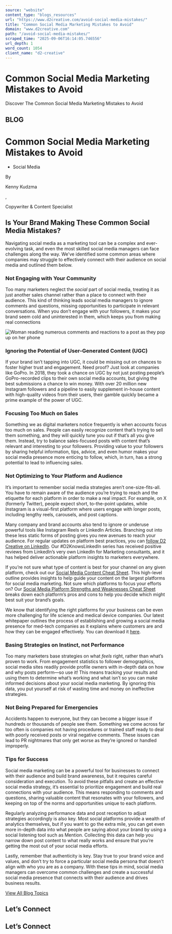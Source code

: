 ```yaml
---
source: "website"
content_type: "blogs_resources"
url: "https://www.d2creative.com/avoid-social-media-mistakes/"
title: "Common Social Media Marketing Mistakes to Avoid"
domain: "www.d2creative.com"
path: "/avoid-social-media-mistakes/"
scraped_time: "2025-09-06T16:14:05.746556"
url_depth: 1
word_count: 1054
client_name: "d2-creative"
---
```


# Common Social Media Marketing Mistakes to Avoid

Discover The Common Social Media Marketing Mistakes to Avoid

## BLOG

# Common Social Media Marketing Mistakes to Avoid

*   Social Media

By

Kenny Kudzma

,

Copywriter & Content Specialist

## Is Your Brand Making These Common Social Media Mistakes?

Navigating social media as a marketing tool can be a complex and ever-evolving task, and even the most skilled social media managers can face challenges along the way. We’ve identified some common areas where companies may struggle to effectively connect with their audience on social media and outlined them below.

### Not Engaging with Your Community

Too many marketers neglect the _social_ part of social media, treating it as just another sales channel rather than a place to connect with their audience. This kind of thinking leads social media managers to ignore comments and questions, missing opportunities to participate in relevant conversations. When you don’t engage with your followers, it makes your brand seem cold and uninterested in them, which keeps you from making real connections

![Woman reading numerous comments and reactions to a post as they pop up on her phone](https://www.d2creative.com/wp-content/uploads/2023/04/grow-your-brand-copy@2x-1024x683.png)

### Ignoring the Potential of User-Generated Content (UGC)

If your brand isn’t tapping into UGC, it could be missing out on chances to foster higher trust and engagement. Need proof? Just look at companies like GoPro. In 2018, they took a chance on UGC by not just posting people’s GoPro-recorded clips to their own social media accounts, but giving the best submissions a chance to win money. With over 20 million new Instagram followers and a pipeline to easily supplement in-house content with high-quality videos from their users, their gamble quickly became a prime example of the power of UGC.

### Focusing Too Much on Sales

Something we as digital marketers notice frequently is when accounts focus too much on sales. People can easily recognize content that’s trying to sell them something, and they will quickly tune you out if that’s all you give them. Instead, try to balance sales-focused posts with content that’s relevant and interesting to your followers. Providing value to your followers by sharing helpful information, tips, advice, and even humor makes your social media presence more enticing to follow, which, in turn, has a strong potential to lead to influencing sales.

### Not Optimizing to Your Platform and Audience

It’s important to remember social media strategies aren’t one-size-fits-all. You have to remain aware of the audience you’re trying to reach and the etiquette for each platform in order to make a real impact. For example, on X (formerly Twitter), people expect short, to-the-point updates, while Instagram is a visual-first platform where users engage with longer posts, including lengthy reels, carousels, and post captions.

Many company and brand accounts also tend to ignore or underuse powerful tools like Instagram Reels or LinkedIn Articles. Branching out into these less static forms of posting gives you new avenues to reach your audience. For regular updates on platform best practices, you can [follow D2 Creative on LinkedIn](https://www.linkedin.com/company/d2-creative/posts/?feedView=all). Our #D2KnowsLinkedIn series has received positive reviews from LinkedIn’s very own LinkedIn for Marketing consultants, and it has helped deliver actionable platform insights to marketers everywhere.

If you’re not sure what type of content is best for your channel on any given platform, check out our [Social Media Content Cheat Sheet](https://www.d2creative.com/wp-content/uploads/2024/05/d2-social-media-cheat-sheet-1.pdf). This high-level outline provides insights to help guide your content on the largest platforms for social media marketing. Not sure which platforms to focus your efforts on? Our [Social Media Platform Strengths and Weaknesses Cheat Sheet](https://www.d2creative.com/wp-content/uploads/2025/01/d2-sm-strengths-weaknesses-cheat-sheet.pdf) breaks down each platform’s pros and cons to help you decide which might best suit your brand’s goals.

We know that identifying the right platforms for your business can be even more challenging for life science and medical device companies. Our latest whitepaper outlines the process of establishing and growing a social media presence for med-tech companies as it explains where customers are and how they can be engaged effectively. You can download it [here](https://go.d2creative.com/life-science-medical-device-social-media-guide/).

### Basing Strategies on Instinct, not Performance

Too many marketers base strategies on what _feels_ right, rather than what’s proven to work. From engagement statistics to follower demographics, social media sites readily provide profile owners with in-depth data on how and why posts perform—so use it! This means tracking your results and using them to determine what’s working and what isn’t so you can make informed decisions about your social media marketing. By ignoring this data, you put yourself at risk of wasting time and money on ineffective strategies.

### Not Being Prepared for Emergencies

Accidents happen to everyone, but they can become a bigger issue if hundreds or thousands of people see them. Something we come across far too often is companies not having procedures or trained staff ready to deal with poorly received posts or viral negative comments. These issues can lead to PR nightmares that only get worse as they’re ignored or handled improperly.

### Tips for Success

Social media marketing can be a powerful tool for businesses to connect with their audience and build brand awareness, but it requires careful consideration and execution. To avoid these pitfalls and create an effective social media strategy, it’s essential to prioritize engagement and build real connections with your audience. This means responding to comments and questions, sharing valuable content that resonates with your followers, and keeping on top of the norms and opportunities unique to each platform.

Regularly analyzing performance data and post reception to adjust strategies accordingly is also key. Most social platforms provide a wealth of analytics themselves, but if you want to go the extra mile, you can get even more in-depth data into what people are saying about your brand by using a social listening tool such as Mention. Collecting this data can help you narrow down post content to what really works and ensure that you’re getting the most out of your social media efforts.

Lastly, remember that authenticity is key. Stay true to your brand voice and values, and don’t try to force a particular social media persona that doesn’t align with who you are as a company. With these tips in mind, social media managers can overcome common challenges and create a successful social media presence that connects with their audience and drives business results.

[View All Blog Topics](https://www.d2creative.com/blog/)

## Let’s Connect

## Let’s Connect